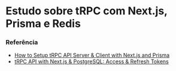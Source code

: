 # Estudo sobre tRPC com Next.js, Prisma e Redis

### Referência

- [How to Setup tRPC API Server & Client with Next.js and Prisma](https://codevoweb.com/setup-trpc-api-server-client-with-nextjs-and-prisma/)
- [tRPC API with Next.js & PostgreSQL: Access & Refresh Tokens](https://codevoweb.com/trpc-api-with-nextjs-postgresql-access-refresh-tokens/)